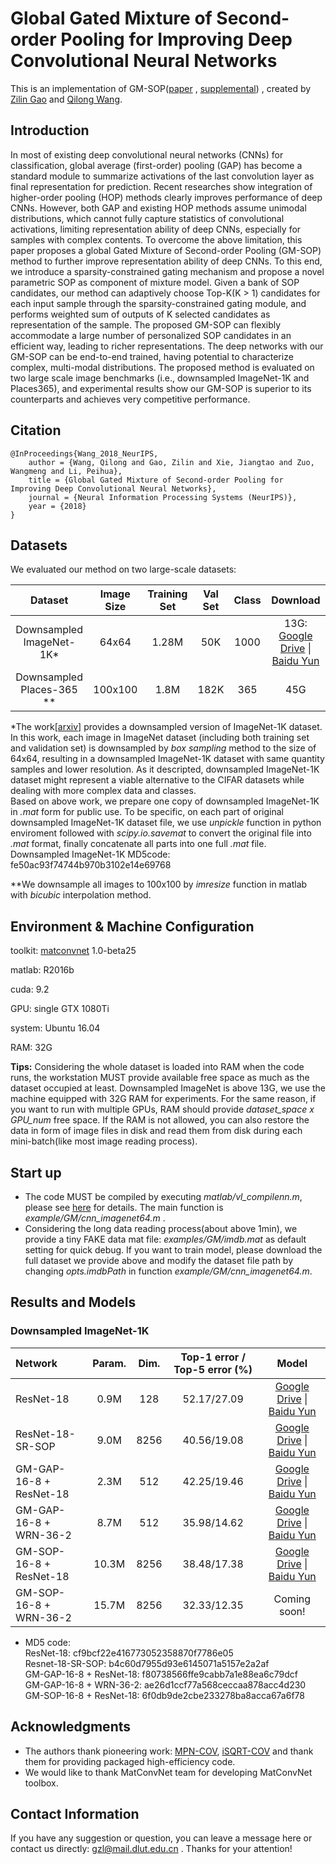 # Global Gated Mixture of Second-order Pooling for Improving Deep Convolutional Neural Networks

This is an implementation of GM-SOP([paper](https://papers.nips.cc/paper/7403-global-gated-mixture-of-second-order-pooling-for-improving-deep-convolutional-neural-networks.pdf) , 
[supplemental](https://papers.nips.cc/paper/7403-global-gated-mixture-of-second-order-pooling-for-improving-deep-convolutional-neural-networks-supplemental.zip))
, created by [Zilin Gao](https://github.com/zilingao) and [Qilong Wang](https://csqlwang.github.io/homepage/).

## Introduction

In most of existing deep convolutional neural networks (CNNs) for classification,
global average (first-order) pooling (GAP) has become a standard module to summarize
activations of the last convolution layer as final representation for prediction.
Recent researches show integration of higher-order pooling (HOP) methods clearly
improves performance of deep CNNs. However, both GAP and existing HOP
methods assume unimodal distributions, which cannot fully capture statistics of
convolutional activations, limiting representation ability of deep CNNs, especially
for samples with complex contents. To overcome the above limitation, this paper
proposes a global Gated Mixture of Second-order Pooling (GM-SOP) method to
further improve representation ability of deep CNNs. To this end, we introduce
a sparsity-constrained gating mechanism and propose a novel parametric SOP as
component of mixture model. Given a bank of SOP candidates, our method can
adaptively choose Top-K(K > 1) candidates for each input sample through the
sparsity-constrained gating module, and performs weighted sum of outputs of K
selected candidates as representation of the sample. The proposed GM-SOP can
flexibly accommodate a large number of personalized SOP candidates in an efficient
way, leading to richer representations. The deep networks with our GM-SOP can be
end-to-end trained, having potential to characterize complex, multi-modal distributions.
The proposed method is evaluated on two large scale image benchmarks (i.e.,
downsampled ImageNet-1K and Places365), and experimental results show our
GM-SOP is superior to its counterparts and achieves very competitive performance.


## Citation

	@InProceedings{Wang_2018_NeurIPS,
		author = {Wang, Qilong and Gao, Zilin and Xie, Jiangtao and Zuo, Wangmeng and Li, Peihua},
		title = {Global Gated Mixture of Second-order Pooling for Improving Deep Convolutional Neural Networks},
		journal = {Neural Information Processing Systems (NeurIPS)},
		year = {2018}
	}
	
## Datasets

We evaluated our method on two large-scale datasets: 

  |Dataset                   |Image Size|Training Set|Val Set| Class |Download |
  |:------------------------:|:--------:|:----------:|:-----:|:-----:|:-------:|
  |Downsampled ImageNet-1K*  |   64x64  |    1.28M   |  50K  |  1000 |13G: [Google Drive](https://drive.google.com/open?id=1FzejoVp9rwXsYsh4EikCuKHxIVv7Vb-4) \| [Baidu Yun](https://pan.baidu.com/s/1FwupydRfZ4hY7UnHeuv3Qw)      |
  | Downsampled Places-365 **|  100x100 |    1.8M    | 182K |   365 |45G     | 
  
  *The work[[arxiv]](https://arxiv.org/pdf/1707.08819.pdf) provides a downsampled version of
ImageNet-1K dataset. In this work, each image in ImageNet dataset (including both training set and validation set) is downsampled by _box sampling_ method to the size of 64x64, resulting in a downsampled ImageNet-1K dataset with same quantity samples and lower resolution. As it descripted, downsampled ImageNet-1K dataset might represent a viable alternative to the CIFAR datasets while dealing with more complex data and classes. 
<br>Based on above work, we prepare one copy of downsampled ImageNet-1K in _.mat_ form for public use. To be specific, on each part of original downsampled ImageNet-1K dataset file, we use _unpickle_ function in python enviroment followed with _scipy.io.savemat_ to convert the original file into _.mat_ format, finally concatenate all parts into one full _.mat_ file.
<br>Downsampled ImageNet-1K MD5code: fe50ac93f74744b970b3102e14e69768
  
  **We downsample all images to 100x100 by _imresize_ function in matlab with _bicubic_ interpolation method.

## Environment & Machine Configuration

toolkit: [matconvnet](http://www.vlfeat.org/matconvnet/) 1.0-beta25

matlab: R2016b

cuda: 9.2

GPU: single GTX 1080Ti

system: Ubuntu 16.04

RAM: 32G

**Tips:** Considering the whole dataset is loaded into RAM when the code runs, the workstation MUST provide available free space as much as the dataset occupied at least. Downsampled ImageNet is above 13G, we use the machine equipped with 32G RAM for experiments.
For the same reason, if you want to run with multiple GPUs, RAM should provide _dataset_space x GPU_num_ free space. 
If the RAM is not allowed, you can also restore the data in form of image files in disk and read them from disk during each mini-batch(like most image reading process).

## Start up

- The code MUST be compiled by executing _matlab/vl_compilenn.m_, please see [here](http://www.vlfeat.org/matconvnet/install/) for details. The main function is _example/GM/cnn_imagenet64.m_ . 
- Considering the long data reading process(about above 1min), we provide a tiny FAKE data mat file: _examples/GM/imdb.mat_ as default setting for quick debug. 
If you want to train model, please download the full dataset we provide above and modify the dataset file path by changing _opts.imdbPath_ in function _example/GM/cnn_imagenet64.m_.

## Results and Models

### Downsampled ImageNet-1K

|          Network         | Param. |  Dim. | Top-1 error / Top-5 error (%)| Model |
|:-------------------------|:------:|:----------:|:----------------------------:|:-----:|
| ResNet-18                |  0.9M  |  128  |        52.17/27.09           | [Google Drive](https://drive.google.com/open?id=1AxNKvlZ7nQQ9L3KhfCGynomMr0txVKH9) \| [Baidu Yun](https://pan.baidu.com/s/1ZIKnGBAYle-sVD6v3P8jhA) |
| ResNet-18-SR-SOP         |  9.0M  | 8256  |        40.56/19.08           | [Google Drive](https://drive.google.com/file/d/1KCr0F8ajKOVvBLRDJL7YSc1hwLknmqKM/view?usp=sharing) \| [Baidu Yun](https://pan.baidu.com/s/1pZCbLn81WbUmGw4zFLFcBQ)|
| GM-GAP-16-8 + ResNet-18  |  2.3M  | 512   |        42.25/19.46           | [Google Drive](https://drive.google.com/file/d/1LK3kx5jmS2kobuU4iWhsnrDVdpNCEqH-/view) \| [Baidu Yun](https://pan.baidu.com/s/1fmmT0haaqvG2uGRqoyp8Yw)|
| GM-GAP-16-8 + WRN-36-2   |   8.7M | 512   |        35.98/14.62           | [Google Drive](https://drive.google.com/file/d/16CBn_Mzji37rIWLUF_Zn4gro4KvJXhqP/view?usp=sharing) \| [Baidu Yun](https://pan.baidu.com/s/15Gz6AV7XKc_0TLqF1YbnDw)|
| GM-SOP-16-8 + ResNet-18  |  10.3M | 8256  |        38.48/17.38           | [Google Drive](https://drive.google.com/open?id=1uSARyL4qqZtNsKP8FxLUlXmCkT8dLPso) \| [Baidu Yun](https://pan.baidu.com/s/1z_VllH0B2mn1OTWAb7gcGg)|
| GM-SOP-16-8 + WRN-36-2   |  15.7M | 8256  |        32.33/12.35           | Coming soon!|

- MD5 code: 
<br>ResNet-18: cf9bcf22e416773052358870f7786e05
<br>Resnet-18-SR-SOP: b4c60d7955d93e6145071a5157e2a2af
<br>GM-GAP-16-8 + ResNet-18: f80738566ffe9cabb7a1e88ea6c79dcf
<br>GM-GAP-16-8 + WRN-36-2: ae26d1ccf77a568ceccaa878acc4d230
<br>GM-SOP-16-8 + ResNet-18: 6f0db9de2cbe233278ba8acca67a6f78

## Acknowledgments

* The authors thank pioneering work: [MPN-COV](http://openaccess.thecvf.com/content_ICCV_2017/papers/Li_Is_Second-Order_Information_ICCV_2017_paper.pdf),
[iSQRT-COV](http://openaccess.thecvf.com/content_cvpr_2018/papers/Li_Towards_Faster_Training_CVPR_2018_paper.pdf) and thank them for providing packaged high-efficiency code.
* We would like to thank MatConvNet team for developing MatConvNet toolbox.

## Contact Information

If you have any suggestion or question, you can leave a message here or contact us directly: gzl@mail.dlut.edu.cn . Thanks for your attention!
